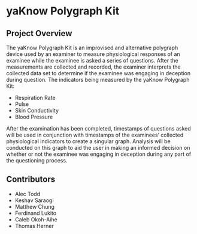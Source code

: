 # yaKnow Polygraph Kit
## Project Overview

The yaKnow Polygraph Kit is an improvised and alternative polygraph device used by an examiner to measure physiological responses of an examinee while the examinee is asked a series of questions. After the measurements are collected and recorded, the examiner interprets the collected data set to determine if the examinee was engaging in deception during question. The indicators being measured by the yaKnow Polygraph Kit:  
- Respiration Rate
- Pulse 
- Skin Conductivity 
- Blood Pressure

After the examination has been completed, timestamps of questions asked will be used in conjunction with timestamps of the examinees’ collected physiological indicators to create a singular graph. Analysis will be conducted on this graph to aid the user in making an informed decision on whether or not the examinee was engaging in deception during any part of the questioning process.


## Contributors
- Alec Todd
- Keshav Saraogi
- Matthew Chung
- Ferdinand Lukito
- Caleb Okoh-Aihe
- Thomas Herner
